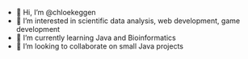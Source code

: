 - 👋 Hi, I’m @chloekeggen
- 👀 I’m interested in scientific data analysis, web development, game development
- 🌱 I’m currently learning Java and Bioinformatics
- 💞️ I’m looking to collaborate on small Java projects
<!---
chloekeggen/chloekeggen is a ✨ special ✨ repository because its `README.md` (this file) appears on your GitHub profile.
You can click the Preview link to take a look at your changes.
--->
